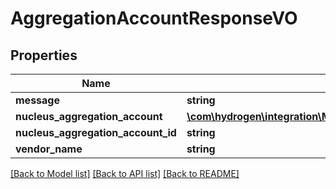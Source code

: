 # AggregationAccountResponseVO

## Properties
Name | Type | Description | Notes
------------ | ------------- | ------------- | -------------
**message** | **string** |  | [optional] 
**nucleus_aggregation_account** | [**\com\hydrogen\integration\Model\AggregationAccountResponseInternalObjectVO**](AggregationAccountResponseInternalObjectVO.md) |  | [optional] 
**nucleus_aggregation_account_id** | **string** |  | [optional] 
**vendor_name** | **string** |  | [optional] 

[[Back to Model list]](../README.md#documentation-for-models) [[Back to API list]](../README.md#documentation-for-api-endpoints) [[Back to README]](../README.md)


